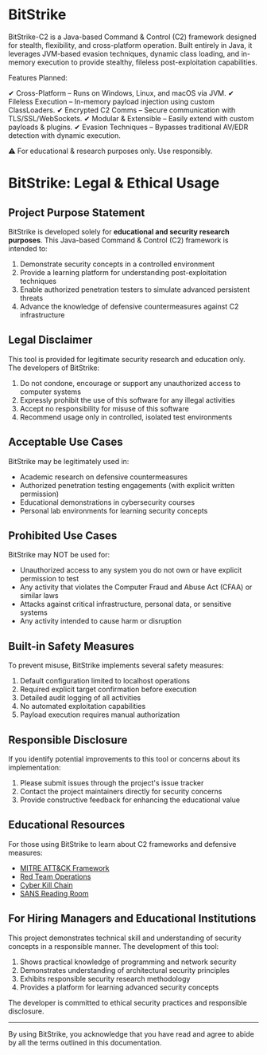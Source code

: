 # BitStrike
BitStrike-C2 is a Java-based Command &amp; Control (C2) framework designed for stealth, flexibility, and cross-platform operation. Built entirely in Java, it leverages JVM-based evasion techniques, dynamic class loading, and in-memory execution to provide stealthy, fileless post-exploitation capabilities.

Features Planned:

✔ Cross-Platform – Runs on Windows, Linux, and macOS via JVM.
✔ Fileless Execution – In-memory payload injection using custom ClassLoaders.
✔ Encrypted C2 Comms – Secure communication with TLS/SSL/WebSockets.
✔ Modular & Extensible – Easily extend with custom payloads & plugins.
✔ Evasion Techniques – Bypasses traditional AV/EDR detection with dynamic execution.

⚠ For educational & research purposes only. Use responsibly.
# BitStrike: Legal & Ethical Usage

## Project Purpose Statement

BitStrike is developed solely for **educational and security research purposes**. This Java-based Command & Control (C2) framework is intended to:

1. Demonstrate security concepts in a controlled environment
2. Provide a learning platform for understanding post-exploitation techniques
3. Enable authorized penetration testers to simulate advanced persistent threats
4. Advance the knowledge of defensive countermeasures against C2 infrastructure

## Legal Disclaimer

This tool is provided for legitimate security research and education only. The developers of BitStrike:

1. Do not condone, encourage or support any unauthorized access to computer systems
2. Expressly prohibit the use of this software for any illegal activities
3. Accept no responsibility for misuse of this software
4. Recommend usage only in controlled, isolated test environments

## Acceptable Use Cases

BitStrike may be legitimately used in:

- Academic research on defensive countermeasures
- Authorized penetration testing engagements (with explicit written permission)
- Educational demonstrations in cybersecurity courses
- Personal lab environments for learning security concepts

## Prohibited Use Cases

BitStrike may NOT be used for:

- Unauthorized access to any system you do not own or have explicit permission to test
- Any activity that violates the Computer Fraud and Abuse Act (CFAA) or similar laws
- Attacks against critical infrastructure, personal data, or sensitive systems
- Any activity intended to cause harm or disruption

## Built-in Safety Measures

To prevent misuse, BitStrike implements several safety measures:

1. Default configuration limited to localhost operations
2. Required explicit target confirmation before execution
3. Detailed audit logging of all activities
4. No automated exploitation capabilities
5. Payload execution requires manual authorization

## Responsible Disclosure

If you identify potential improvements to this tool or concerns about its implementation:

1. Please submit issues through the project's issue tracker
2. Contact the project maintainers directly for security concerns
3. Provide constructive feedback for enhancing the educational value

## Educational Resources

For those using BitStrike to learn about C2 frameworks and defensive measures:

- [MITRE ATT&CK Framework](https://attack.mitre.org/)
- [Red Team Operations](https://redteam.guide/)
- [Cyber Kill Chain](https://www.lockheedmartin.com/en-us/capabilities/cyber/cyber-kill-chain.html)
- [SANS Reading Room](https://www.sans.org/reading-room/)

## For Hiring Managers and Educational Institutions

This project demonstrates technical skill and understanding of security concepts in a responsible manner. The development of this tool:

1. Shows practical knowledge of programming and network security
2. Demonstrates understanding of architectural security principles
3. Exhibits responsible security research methodology
4. Provides a platform for learning advanced security concepts

The developer is committed to ethical security practices and responsible disclosure.

---

By using BitStrike, you acknowledge that you have read and agree to abide by all the terms outlined in this documentation.
